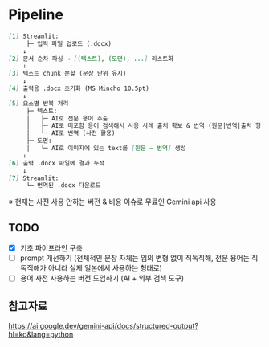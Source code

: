 # Pipeline
```markdown
[1] Streamlit:
     ├─ 입력 파일 업로드 (.docx)
    ↓
[2] 문서 순차 파싱 → [(텍스트), (도면), ...] 리스트화
    ↓
[3] 텍스트 chunk 분할 (문장 단위 유지)
    ↓
[4] 출력용 .docx 초기화 (MS Mincho 10.5pt)
    ↓
[5] 요소별 반복 처리
     ├─ 텍스트:
     │   ├─ AI로 전문 용어 추출
     │   ├─ AI로 미포함 용어 검색해서 사용 사례 출처 확보 & 번역 (원문|번역|출처 형식) → 사전 갱신
     │   └─ AI로 번역 (사전 활용)
     ├─ 도면:
     │   └─ AI로 이미지에 있는 text를 [원문 – 번역] 생성
    ↓
[6] 출력 .docx 파일에 결과 누적
    ↓
[7] Streamlit:
     └─ 번역된 .docx 다운로드
```
※ 현재는 사전 사용 안하는 버전 & 비용 이슈로 무료인 Gemini api 사용

##  TODO
- [x] 기초 파이프라인 구축
- [ ] prompt 개선하기 (전체적인 문장 자체는 임의 변형 없이 직독직해, 전문 용어는 직독직해가 아니라 실제 일본에서 사용하는 형태로)
- [ ] 용어 사전 사용하는 버전 도입하기 (AI + 외부 검색 도구)

## 참고자료
https://ai.google.dev/gemini-api/docs/structured-output?hl=ko&lang=python
